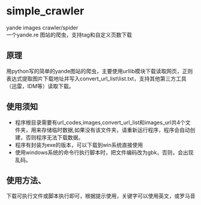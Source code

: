 # simple_crawler
yande  images crawler/spider  
一个yande.re 图站的爬虫，支持tag和自定义页数下载  

## 原理
用python写的简单的yande图站的爬虫，主要使用urllib模块下载读取网页，正则表达式提取图片下载地址并写入convert_url_list\list.txt，支持其他第三方工具（迅雷，IDM等）读取下载。

## 使用须知
 - 程序根目录需要有url_codes,images,convert_url_list和images_url共4个文件夹，用来存储临时数据,如果没有该文件夹，请重新运行程序，程序会自动创建，否则程序无法下载数据。  
 - 程序有封装为exe的版本，可以下载到win系统直接使用  
 - 使用windows系统的命令行执行脚本时，把文件编码改为gbk，否则，会出现乱码。

## 使用方法、
下载可执行文件或脚本执行即可，根据提示使用，关键字可以使用英文，或罗马音
